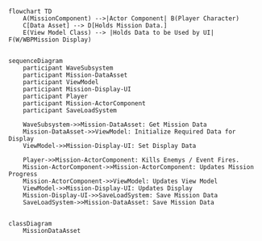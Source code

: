 ﻿```mermaid

flowchart TD
    A(MissionComponent) -->|Actor Component| B(Player Character)
    C[Data Asset] --> D[Holds Mission Data.]
    E(View Model Class) --> |Holds Data to be Used by UI| F(W/WBPMission Display)
```

```mermaid

sequenceDiagram
    participant WaveSubsystem
    participant Mission-DataAsset
    participant ViewModel
    participant Mission-Display-UI
    participant Player
    participant Mission-ActorComponent
    participant SaveLoadSystem
    
    WaveSubsystem->>Mission-DataAsset: Get Mission Data
    Mission-DataAsset->>ViewModel: Initialize Required Data for Display
    ViewModel->>Mission-Display-UI: Set Display Data
    
    Player->>Mission-ActorComponent: Kills Enemys / Event Fires.
    Mission-ActorComponent->>Mission-ActorComponent: Updates Mission Progress
    Mission-ActorComponent->>ViewModel: Updates View Model
    ViewModel->>Mission-Display-UI: Updates Display
    Mission-Display-UI->>SaveLoadSystem: Save Mission Data
    SaveLoadSystem->>Mission-DataAsset: Save Mission Data
    

```


```mermaid
classDiagram
    MissionDataAsset 
    
```
